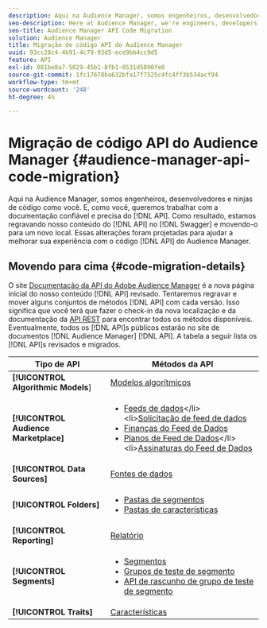 ```yaml
---
description: Aqui na Audience Manager, somos engenheiros, desenvolvedores e ninjas de código como você. E, como você, queremos trabalhar com a documentação de API confiável e precisa. Como resultado, estamos reescrevendo nosso conteúdo de API no Swagger e movendo-o para um novo local. Essas alterações foram projetadas para ajudar a melhorar a experiência com o código da API do Audience Manager.
seo-description: Here at Audience Manager, we're engineers, developers, and code ninjas just like you. And, like you, we want to work with reliable, accurate API documentation. As a result, we're re-writing our API content in Swagger and moving it to a new location. These changes are designed to help improve your experience with the Audience Manager API code.
seo-title: Audience Manager API Code Migration
solution: Audience Manager
title: Migração de código API do Audience Manager
uuid: 93cc28c4-4b91-4c79-93d5-ece9bb4cc9d5
feature: API
exl-id: 081be8a7-5029-45b1-8fb1-0531d5090fe0
source-git-commit: 1fc17678ba632bfa17f7525c4fc4ff3b534acf94
workflow-type: tm+mt
source-wordcount: '248'
ht-degree: 4%

---
```


# Migração de código API do Audience Manager {#audience-manager-api-code-migration}

Aqui na Audience Manager, somos engenheiros, desenvolvedores e ninjas de código como você. E, como você, queremos trabalhar com a documentação confiável e precisa do [!DNL API]. Como resultado, estamos regravando nosso conteúdo do [!DNL API] no [!DNL Swagger] e movendo-o para um novo local. Essas alterações foram projetadas para ajudar a melhorar sua experiência com o código [!DNL API] do Audience Manager.

## Movendo para cima {#code-migration-details}

<!-- api-swagger-migration.xml -->

O site [Documentação da API do Adobe Audience Manager](https://bank.demdex.com/portal/swagger/index.html) é a nova página inicial do nosso conteúdo [!DNL API] revisado. Tentaremos regravar e mover alguns conjuntos de métodos [!DNL API] com cada versão. Isso significa que você terá que fazer o check-in da nova localização e da documentação da [API REST](../api/rest-api-main/rest-api-main.md) para encontrar todos os métodos disponíveis. Eventualmente, todos os [!DNL API]s públicos estarão no site de documentos [!DNL Audience Manager] [!DNL API]. A tabela a seguir lista os [!DNL API]s revisados e migrados.

<!--

<table id="table_CD3C244CB02C48C898745FB982EC828C"> 
 <thead> 
  <tr> 
   <th colname="col1" class="entry"> API Type </th> 
   <th colname="col2" class="entry"> API Methods </th> 
  </tr> 
 </thead>
 <tbody>
 <tr> 
   <td colname="col1"> <p> <b>Algorithmic Models</b> </p> </td> 
   <td colname="col2"> <p> <a href="https://bank.demdex.com/portal/swagger/index.html#/Algorithmic_Models_API" format="https" scope="external"> Algorithmic Models</a> </p> </td> 
  </tr> 
  <tr> 
   <td colname="col1"> <p> <b>Audience Marketplace</b> </p> </td> 
   <td colname="col2"> <p> 
     <ul id="ul_4CFB3FAAC0B04E5AADD80E7D7FAF2722"> 
      <li id="li_50EE5F6B2278480E9FEA04AD51664F9D"> <a href="https://bank.demdex.com/portal/swagger/index.html#!/?f=Data_Feed_API" format="https" scope="external"> Data Feeds</a> </li> 
      <li id="li_5D372E3819014AB78C12048A9A2DC89F"> <a href="https://bank.demdex.com/portal/swagger/index.html#!/Data_Feed_Request_API/" format="https" scope="external"> Data Feed Request</a> </li> 
      <li id="li_0582688D08C346C68B81D86A5C46E053"> <a href="https://bank.demdex.com/portal/swagger/index.html#!/?f=Data_Feed_Finance_API" format="https" scope="external"> Data Feed Finance</a> </li> 
      <li id="li_C1C1CB42D6A74803B4672F6EE2D2D08C"> <a href="https://bank.demdex.com/portal/swagger/index.html#!/?f=Data_Feed_Plans_API" format="https" scope="external"> Data Feed Plans</a> </li> 
      <li id="li_D8F9D791D0824287B9D0B0585E3106AB"> <a href="https://bank.demdex.com/portal/swagger/index.html#!/Data_Feed_Subscription_API" format="https" scope="external"> Data Feed Subscriptions</a> </li> 
     </ul> </p> </td> 
  </tr> 
  <tr> 
   <td colname="col1"> <p> <b>Data Source</b> </p> </td> 
   <td colname="col2"> <p> <a href="https://bank.demdex.com/portal/swagger/index.html#!/Data_Source_API" format="https" scope="external"> Data Sources</a> </p> </td> 
  </tr> 
   <td colname="col1"> <p> <b>Derived Signals</b> </p> </td> 
   <td colname="col2"> <p> <a href="https://bank.demdex.com/portal/swagger/index.html#/Derived_Signals_API" format="https" scope="external"> Derived Signals</a> </p> </td> 
  </tr>   
  <tr> 
   <td colname="col1"> <p> <b>Folders</b> </p> </td> 
   <td colname="col2"> <p> 
     <ul id="ul_FD05673B372141F3B0EF2C79A338F744"> 
      <li id="li_5D16FCAF6F0E411694A1CFBE9571BDAC"> <a href="https://bank.demdex.com/portal/swagger/index.html#!/Segment_Folder_API" format="https" scope="external"> Segment Folders</a> </li> 
      <li id="li_5DC088C0F8CA4FC193248366C8400030"> <a href="https://bank.demdex.com/portal/swagger/index.html#!/Trait_Folder_API" scope="external" format="https"> Trait Folders</a> </li> 
     </ul> </p> </td> 
  </tr> 
  <tr> 
   <td colname="col1"> <p> <b>Reporting</b> </p> </td> 
   <td colname="col2"> <p> <a href="https://bank.demdex.com/portal/swagger/index.html#!/Reporting_API" format="https" scope="external"> Reporting</a> </p> </td> 
  </tr> 
  <tr> 
   <td colname="col1"> <p> <b>Segments</b> </p> </td> 
   <td colname="col2"> <p> 
     <ul id="ul_098B0655653D4846B70349A35A055C19"> 
      <li id="li_41A3003BF41147969BC88D4F12A5C1BB"> <a href="https://bank.demdex.com/portal/swagger/index.html#!/Segments_API" format="https" scope="external"> Segments</a> </li> 
      <li id="li_22A858D377634D88AE58BE2CE924169C"> <a href="https://bank.demdex.com/portal/swagger/index.html#!/Segment_Test_Group_API/" format="https" scope="external"> Segment Test Groups</a> </li> 
      <li id="li_2B505A1B43CF4B29A0336106C321E7FD"> <a href="https://bank.demdex.com/portal/swagger/index.html#!/Segment_Test_Group_Draft_API/" format="https" scope="external"> Segment Test Group Draft API</a> </li> 
     </ul> </p> </td> 
  </tr> 
  <tr> 
   <td colname="col1"> <p> <b>Traits</b> </p> </td> 
   <td colname="col2"> <p> <a href="https://bank.demdex.com/portal/swagger/index.html#!/Traits_API" format="https" scope="external"> Traits</a> </p> </td> 
  </tr>
 </tbody>
</table>

-->


| Tipo de API | Métodos da API |
|---------|----------|
| **[!UICONTROL Algorithmic Models**] | [Modelos algorítmicos](https://bank.demdex.com/portal/swagger/index.html#/Algorithmic_Models_API) |
| **[!UICONTROL Audience Marketplace]** | <ul><li>[Feeds de dados](https://bank.demdex.com/portal/swagger/index.html#/Audience%20Marketplace%20Buyer%20API/get_available_data_feeds_)</li><li>[Solicitação de feed de dados](https://bank.demdex.com/portal/swagger/index.html#/Audience%20Marketplace%20Buyer%20API/post_available_data_feeds__dataSourceId__requests)</li><li>[Finanças do Feed de Dados](https://bank.demdex.com/portal/swagger/index.html#/Audience%20Marketplace%20Finance%20API/get_data_feeds_billing_report)</li><li>[Planos de Feed de Dados](https://bank.demdex.com/portal/swagger/index.html#/Audience%20Marketplace%20Seller%20API/get_data_feeds__dataSourceId__plans_)</li><li>[Assinaturas do Feed de Dados](https://bank.demdex.com/portal/swagger/index.html#/Audience%20Marketplace%20Seller%20API/get_data_feeds__dataSourceId__subscriptions)</li></ul> |
| **[!UICONTROL Data Sources]** | [Fontes de dados](https://bank.demdex.com/portal/swagger/index.html#/Data_Source_API) |
| **[!UICONTROL Folders]** | <ul><li>[Pastas de segmentos](https://bank.demdex.com/portal/swagger/index.html#/Segment_Folder_API)</li><li>[Pastas de características](https://bank.demdex.com/portal/swagger/index.html#/Trait%20Folder%20API)</li></ul> |
| **[!UICONTROL Reporting]** | [Relatório](https://bank.demdex.com/portal/swagger/index.html#/Reporting%20API) |
| **[!UICONTROL Segments]** | <ul><li>[Segmentos](https://bank.demdex.com/portal/swagger/index.html#/Segments%20API)</li><li>[Grupos de teste de segmento](https://bank.demdex.com/portal/swagger/index.html#/Segment%20Test%20Group%20API)</li><li>[API de rascunho de grupo de teste de segmento](https://bank.demdex.com/portal/swagger/index.html#/Segment%20Test%20Group%20API/post_segment_test_groups_drafts)</li></ul> |
| **[!UICONTROL Traits]** | [Características](https://bank.demdex.com/portal/swagger/index.html#/Traits%20API) |
